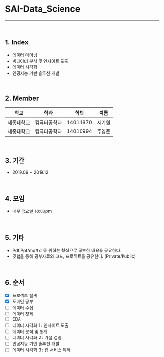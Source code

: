 # SAI-Data_Science

<hr>
<br>

## 1. Index
 - 데이터 마이닝
 - 빅데이터 분석 및 인사이트 도출
 - 데이터 시각화
 - 인공지능 기반 솔루션 개발
 
 <br>
 
## 2. Member

| 학교 | 학과 | 학번 | 이름 |
|---|:---:|:---:|:---:|
| 세종대학교 | 컴퓨터공학과 | 14011870 | 서기원 |
| 세종대학교 | 컴퓨터공학과 | 14010994 | 주영준 |

 <br>

## 3. 기간
 - 2019.09 ~ 2019.12

<br>
 
## 4. 모임
 - 매주 금요일 18:00pm
 
 <br>
  
## 5. 기타
 - Pdf/Ppt/md/txt 등 원하는 형식으로 공부한 내용을 공유한다.
 - 깃헙을 통해 공부자료와 코드, 프로젝트를 공유한다. (Private/Public)

 <br>

## 6. 순서
 - [X] 프로젝트 설계
 - [X] 도메인 공부
 - [ ] 데이터 수집
 - [ ] 데이터 정제
 - [ ] EDA
 - [ ] 데이터 시각화 1 : 인사이트 도출
 - [ ] 데이터 분석 및 통계
 - [ ] 데이터 시각화 2 : 가설 검증
 - [ ] 인공지능 기반 솔루션 개발
 - [ ] 데이터 시각화 3 : 웹 서비스 제작
